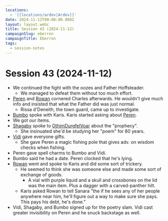 ```yaml
---
locations:
  - '[[locations/ardev|Ardev]]'
date: 2024-11-12T00:00:00.000Z
layout: layout.webc
title: Session 43 (2024-11-12)
campaignSlug: eberron
campaignTitle: Eberron
tags:
  - session-notes
---
```

# Session 43 (2024-11-12)

- We continued the fight with the oozes and Father Hoffsteader.
	- We managed to defeat them without too much effort.
- [Peren](pcs/peren-ngintaku.md) and [Rowan](pcs/thea.md) cornered Charles afterwards. He wouldn't give much info and insisted that what the Father did was just normal.
	- Rissa d'Deneith, the town guard, came up to investigate.
- [Bumbo](pcs/bumbo.md) spoke with Karis. Karis started asking about [Peren](pcs/peren-ngintaku.md).
- We got our items.
- [Shagaby](pcs/shagaby.md) spoke to [OthimDurgfelVoar](npcs/othimdurgfelvoar.md) about the "prophecy".
	- She insinuated she'd be studying her "poem" for 80 years.
- [Vidi](pcs/vidi-veni.md) gave everyone gifts.
	- She gave Peren a magic fishing pole that gives adv. on wisdom checks when fishing.
- Peren gave spell charms to Bumbo and Vidi.
- Bumbo said he had a date. Peren clocked that he's lying.
- [Rowan](pcs/thea.md) went and spoke to Karis and did some sort of trickery.
	- He seemed to think she was someone else and made some sort of exchange of goods.
		- A vial with purple liquid and a skull and crossbones on the lid was the main item. Plus a dagger with a carved-panther hilt.
	- Karis asked Rowan to tell Sanara "the if he sees any of her people anywhere near him, he'll figure out a way to make sure she pays. This pays his debt, he's done."
- Vidi, Shagaby, and Bumbo signed up for the poetry slam. Vidi cast greater invisibility on Peren and he snuck backstage as well.
